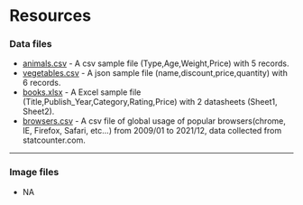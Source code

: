 # Resources

### Data files
- [animals.csv](./animals.csv) - A csv sample file (Type,Age,Weight,Price) with 5 records.
- [vegetables.csv](./vegetables.json) - A json sample file (name,discount,price,quantity) with 6 records.
- [books.xlsx](./books.xlsx) - A Excel sample file (Title,Publish_Year,Category,Rating,Price) with 2 datasheets (Sheet1, Sheet2).
- [browsers.csv](./browsers.csv) - A csv file of global usage of popular browsers(chrome, IE, Firefox, Safari, etc...) from 2009/01 to 2021/12, data collected from statcounter.com.
---
### Image files
- NA
